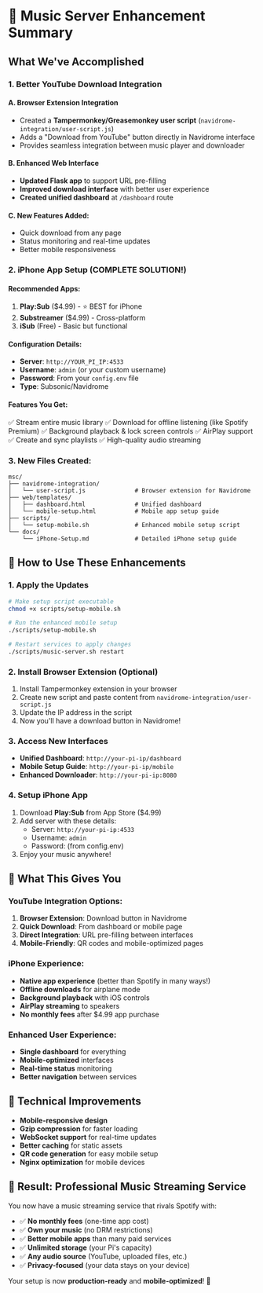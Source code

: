 # 🎵 Music Server Enhancement Summary

## What We've Accomplished

### 1. Better YouTube Download Integration

#### A. Browser Extension Integration
- Created a **Tampermonkey/Greasemonkey user script** (`navidrome-integration/user-script.js`)
- Adds a "Download from YouTube" button directly in Navidrome interface
- Provides seamless integration between music player and downloader

#### B. Enhanced Web Interface
- **Updated Flask app** to support URL pre-filling
- **Improved download interface** with better user experience
- **Created unified dashboard** at `/dashboard` route

#### C. New Features Added:
- Quick download from any page
- Status monitoring and real-time updates
- Better mobile responsiveness

### 2. iPhone App Setup (COMPLETE SOLUTION!)

#### Recommended Apps:
1. **Play:Sub** ($4.99) - ⭐ BEST for iPhone
2. **Substreamer** ($4.99) - Cross-platform
3. **iSub** (Free) - Basic but functional

#### Configuration Details:
- **Server**: `http://YOUR_PI_IP:4533`
- **Username**: `admin` (or your custom username)
- **Password**: From your `config.env` file
- **Type**: Subsonic/Navidrome

#### Features You Get:
✅ Stream entire music library
✅ Download for offline listening (like Spotify Premium)
✅ Background playback & lock screen controls
✅ AirPlay support
✅ Create and sync playlists
✅ High-quality audio streaming

### 3. New Files Created:

```
msc/
├── navidrome-integration/
│   └── user-script.js              # Browser extension for Navidrome
├── web/templates/
│   ├── dashboard.html              # Unified dashboard
│   └── mobile-setup.html           # Mobile app setup guide
├── scripts/
│   └── setup-mobile.sh             # Enhanced mobile setup script
└── docs/
    └── iPhone-Setup.md             # Detailed iPhone setup guide
```

## 🚀 How to Use These Enhancements

### 1. Apply the Updates
```bash
# Make setup script executable
chmod +x scripts/setup-mobile.sh

# Run the enhanced mobile setup
./scripts/setup-mobile.sh

# Restart services to apply changes
./scripts/music-server.sh restart
```

### 2. Install Browser Extension (Optional)
1. Install Tampermonkey extension in your browser
2. Create new script and paste content from `navidrome-integration/user-script.js`
3. Update the IP address in the script
4. Now you'll have a download button in Navidrome!

### 3. Access New Interfaces
- **Unified Dashboard**: `http://your-pi-ip/dashboard`
- **Mobile Setup Guide**: `http://your-pi-ip/mobile`
- **Enhanced Downloader**: `http://your-pi-ip:8080`

### 4. Setup iPhone App
1. Download **Play:Sub** from App Store ($4.99)
2. Add server with these details:
   - Server: `http://your-pi-ip:4533`
   - Username: `admin`
   - Password: (from config.env)
3. Enjoy your music anywhere!

## 🎯 What This Gives You

### YouTube Integration Options:
1. **Browser Extension**: Download button in Navidrome
2. **Quick Download**: From dashboard or mobile page
3. **Direct Integration**: URL pre-filling between interfaces
4. **Mobile-Friendly**: QR codes and mobile-optimized pages

### iPhone Experience:
- **Native app experience** (better than Spotify in many ways!)
- **Offline downloads** for airplane mode
- **Background playback** with iOS controls
- **AirPlay streaming** to speakers
- **No monthly fees** after $4.99 app purchase

### Enhanced User Experience:
- **Single dashboard** for everything
- **Mobile-optimized** interfaces
- **Real-time status** monitoring
- **Better navigation** between services

## 🔧 Technical Improvements

- **Mobile-responsive design**
- **Gzip compression** for faster loading
- **WebSocket support** for real-time updates
- **Better caching** for static assets
- **QR code generation** for easy mobile setup
- **Nginx optimization** for mobile devices

## 🎵 Result: Professional Music Streaming Service

You now have a music streaming service that rivals Spotify with:
- ✅ **No monthly fees** (one-time app cost)
- ✅ **Own your music** (no DRM restrictions)
- ✅ **Better mobile apps** than many paid services
- ✅ **Unlimited storage** (your Pi's capacity)
- ✅ **Any audio source** (YouTube, uploaded files, etc.)
- ✅ **Privacy-focused** (your data stays on your device)

Your setup is now **production-ready** and **mobile-optimized**! 🚀
